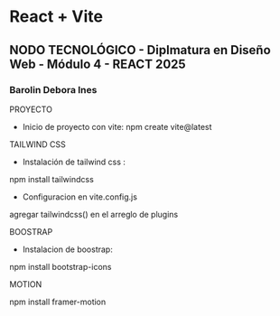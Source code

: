# React + Vite
## NODO TECNOLÓGICO - Diplmatura en Diseño Web - Módulo 4 - REACT 2025
### Barolin Debora Ines 

PROYECTO 
* Inicio de proyecto con vite: 
npm create vite@latest

TAILWIND CSS
* Instalación de tailwind css : 

npm install tailwindcss

* Configuracion en vite.config.js 

agregar tailwindcss() en el arreglo de plugins

BOOSTRAP 
* Instalacion de boostrap:
  
npm install bootstrap-icons

MOTION

 npm install framer-motion
